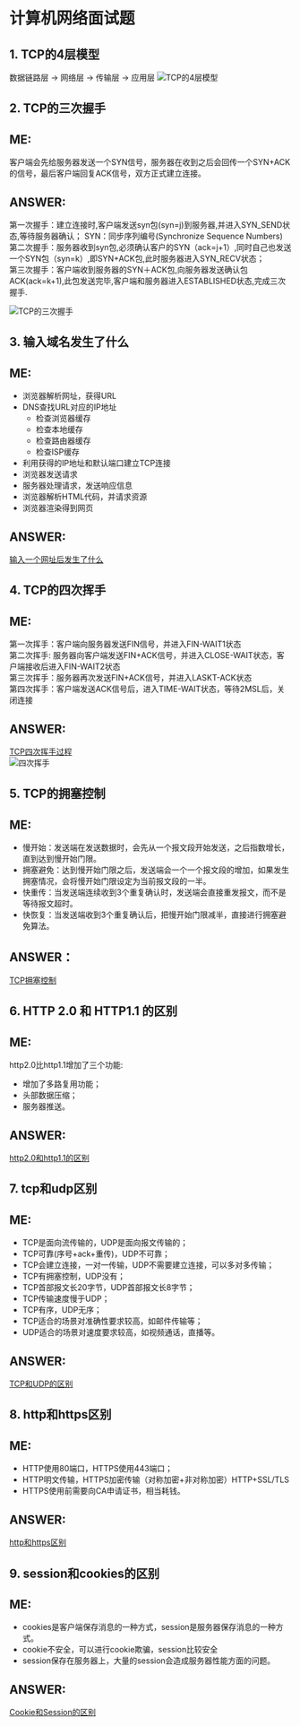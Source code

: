 # 计算机网络面试题
## 1. TCP的4层模型  
数据链路层 -> 网络层 -> 传输层 -> 应用层
![TCP的4层模型](https://img-blog.csdn.net/20180930155137505?watermark/2/text/aHR0cHM6Ly9ibG9nLmNzZG4ubmV0L2NzZG5fa291/font/5a6L5L2T/fontsize/400/fill/I0JBQkFCMA==/dissolve/70)  

## 2. TCP的三次握手  

ME:
---  
客户端会先给服务器发送一个SYN信号，服务器在收到之后会回传一个SYN+ACK的信号，最后客户端回复ACK信号，双方正式建立连接。  

ANSWER:  
---  
第一次握手：建立连接时,客户端发送syn包(syn=j)到服务器,并进入SYN_SEND状态,等待服务器确认； SYN：同步序列编号(Synchronize Sequence Numbers)  
第二次握手：服务器收到syn包,必须确认客户的SYN（ack=j+1）,同时自己也发送一个SYN包（syn=k）,即SYN+ACK包,此时服务器进入SYN_RECV状态；   
第三次握手：客户端收到服务器的SYN＋ACK包,向服务器发送确认包ACK(ack=k+1),此包发送完毕,客户端和服务器进入ESTABLISHED状态,完成三次握手.

![TCP的三次握手](http://blog.chinaunix.net/attachment/201304/8/22312037_1365405910EROI.png)  

## 3. 输入域名发生了什么  

ME:  
---
+ 浏览器解析网址，获得URL  
+ DNS查找URL对应的IP地址  
    + 检查浏览器缓存  
    + 检查本地缓存
    + 检查路由器缓存
    + 检查ISP缓存
+ 利用获得的IP地址和默认端口建立TCP连接
+ 浏览器发送请求
+ 服务器处理请求，发送响应信息
+ 浏览器解析HTML代码，并请求资源
+ 浏览器渲染得到网页

ANSWER:  
---  
[输入一个网址后发生了什么](https://blog.csdn.net/kongmin_123/article/details/82555936)  

## 4. TCP的四次挥手  

ME:
---  
第一次挥手：客户端向服务器发送FIN信号，并进入FIN-WAIT1状态  
第二次挥手: 服务器向客户端发送FIN+ACK信号，并进入CLOSE-WAIT状态，客户端接收后进入FIN-WAIT2状态  
第三次挥手：服务器再次发送FIN+ACK信号，并进入LASKT-ACK状态  
第四次挥手：客户端发送ACK信号后，进入TIME-WAIT状态，等待2MSL后，关闭连接   

ANSWER:  
---  
[TCP四次挥手过程](https://blog.csdn.net/O9A0MA/article/details/90731748)  
![四次挥手](https://img-blog.csdnimg.cn/20190602181243782.png?x-oss-process=image/watermark,type_ZmFuZ3poZW5naGVpdGk,shadow_10,text_aHR0cHM6Ly9ibG9nLmNzZG4ubmV0L085QTBNQQ==,size_16,color_FFFFFF,t_70)  

## 5. TCP的拥塞控制  

ME:  
---  
+ 慢开始：发送端在发送数据时，会先从一个报文段开始发送，之后指数增长，直到达到慢开始门限。  
+ 拥塞避免：达到慢开始门限之后，发送端会一个一个报文段的增加，如果发生拥塞情况，会将慢开始门限设定为当前报文段的一半。  
+ 快重传：当发送端连续收到3个重复确认时，发送端会直接重发报文，而不是等待报文超时。  
+ 快恢复：当发送端收到3个重复确认后，把慢开始门限减半，直接进行拥塞避免算法。  

ANSWER：  
---  
[TCP拥塞控制](https://www.cnblogs.com/wuquaaa/p/11953352.html)  

## 6. HTTP 2.0 和 HTTP1.1 的区别

ME:  
---  
http2.0比http1.1增加了三个功能:  
+ 增加了多路复用功能；  
+ 头部数据压缩；  
+ 服务器推送。  

ANSWER:  
---  
[http2.0和http1.1的区别](https://blog.csdn.net/tugangkai/article/details/88729171)  

## 7. tcp和udp区别  

ME:  
---  
+ TCP是面向流传输的，UDP是面向报文传输的；    
+ TCP可靠(序号+ack+重传)，UDP不可靠；  
+ TCP会建立连接，一对一传输，UDP不需要建立连接，可以多对多传输；  
+ TCP有拥塞控制，UDP没有；  
+ TCP首部报文长20字节，UDP首部报文长8字节；  
+ TCP传输速度慢于UDP； 
+ TCP有序，UDP无序；     
+ TCP适合的场景对准确性要求较高，如邮件传输等；  
+ UDP适合的场景对速度要求较高，如视频通话，直播等。  

ANSWER:  
---  
[TCP和UDP的区别](https://www.cnblogs.com/williamjie/p/9390164.html)  

## 8. http和https区别  

ME:  
---  
+ HTTP使用80端口，HTTPS使用443端口；  
+ HTTP明文传输，HTTPS加密传输（对称加密+非对称加密）HTTP+SSL/TLS  
+ HTTPS使用前需要向CA申请证书，相当耗钱。  

ANSWER:  
---  
[http和https区别](https://www.leiue.com/http-vs-https)  

## 9. session和cookies的区别  

ME:  
---  
+ cookies是客户端保存消息的一种方式，session是服务器保存消息的一种方式。  
+ cookie不安全，可以进行cookie欺骗，session比较安全  
+ session保存在服务器上，大量的session会造成服务器性能方面的问题。  

ANSWER:  
---  
[Cookie和Session的区别](https://www.jianshu.com/p/2f7031a69f43)  